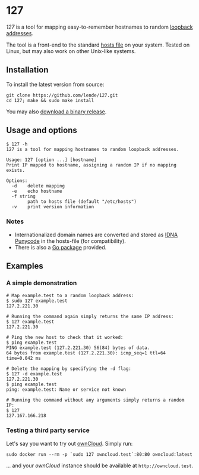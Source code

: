 # 127

_127_ is a tool for mapping easy-to-remember hostnames to random
[loopback addresses].

The tool is a front-end to the standard [hosts file] on your system. Tested on
Linux, but may also work on other Unix-like systems.

## Installation

To install the latest version from source:

```console
git clone https://github.com/lende/127.git
cd 127; make && sudo make install
```

You may also [download a binary release].

## Usage and options

```console
$ 127 -h
127 is a tool for mapping hostnames to random loopback addresses.

Usage: 127 [option ...] [hostname]
Print IP mapped to hostname, assigning a random IP if no mapping exists.

Options:
  -d    delete mapping
  -e    echo hostname
  -f string
        path to hosts file (default "/etc/hosts")
  -v    print version information
```

### Notes

- Internationalized domain names are converted and stored as [IDNA Punycode] in
  the hosts-file (for compatibility).
- There is also a [Go package] provided.

## Examples

### A simple demonstration

```console
# Map example.test to a random loopback address:
$ sudo 127 example.test
127.2.221.30

# Running the command again simply returns the same IP address:
$ 127 example.test
127.2.221.30

# Ping the new host to check that it worked:
$ ping example.test
PING example.test (127.2.221.30) 56(84) bytes of data.
64 bytes from example.test (127.2.221.30): icmp_seq=1 ttl=64 time=0.042 ms

# Delete the mapping by specifying the -d flag:
$ 127 -d example.test
127.2.221.30
$ ping example.test
ping: example.test: Name or service not known

# Running the command without any arguments simply returns a random IP:
$ 127
127.167.166.218
```

### Testing a third party service

Let's say you want to try out [ownCloud]. Simply run:

```console
sudo docker run --rm -p `sudo 127 owncloud.test`:80:80 owncloud:latest
```

... and your _ownCloud_ instance should be available at `http://owncloud.test`.

[loopback addresses]: https://en.wikipedia.org/wiki/Localhost#Name_resolution
[hosts file]: https://en.wikipedia.org/wiki/Hosts_(file)
[download a binary release]: https://github.com/lende/127/releases
[IDNA Punycode]: https://en.wikipedia.org/wiki/Punycode
[Go package]: https://godoc.org/github.com/lende/127/lib127
[ownCloud]: https://owncloud.org/
